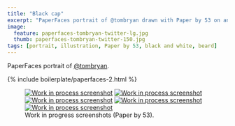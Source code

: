 ```yaml
---
title: "Black cap"
excerpt: "PaperFaces portrait of @tombryan drawn with Paper by 53 on an iPad."
image: 
  feature: paperfaces-tombryan-twitter-lg.jpg
  thumb: paperfaces-tombryan-twitter-150.jpg
tags: [portrait, illustration, Paper by 53, black and white, beard]
---
```


PaperFaces portrait of [@tombryan](http://twitter.com/tombryan).

{% include boilerplate/paperfaces-2.html %}

<figure class="third">
	<a href="{{ site.url }}/images/paperfaces-tombryan-process-1-lg.jpg"><img src="{{ site.url }}/images/paperfaces-tombryan-process-1-750.jpg" alt="Work in process screenshot"></a>
	<a href="{{ site.url }}/images/paperfaces-tombryan-process-2-lg.jpg"><img src="{{ site.url }}/images/paperfaces-tombryan-process-2-600.jpg" alt="Work in process screenshot"></a>
	<a href="{{ site.url }}/images/paperfaces-tombryan-process-3-lg.jpg"><img src="{{ site.url }}/images/paperfaces-tombryan-process-3-600.jpg" alt="Work in process screenshot"></a>
	<a href="{{ site.url }}/images/paperfaces-tombryan-process-4-lg.jpg"><img src="{{ site.url }}/images/paperfaces-tombryan-process-4-600.jpg" alt="Work in process screenshot"></a>
	<a href="{{ site.url }}/images/paperfaces-tombryan-process-5-lg.jpg"><img src="{{ site.url }}/images/paperfaces-tombryan-process-5-600.jpg" alt="Work in process screenshot"></a>
	<figcaption>Work in progress screenshots (Paper by 53).</figcaption>
</figure>